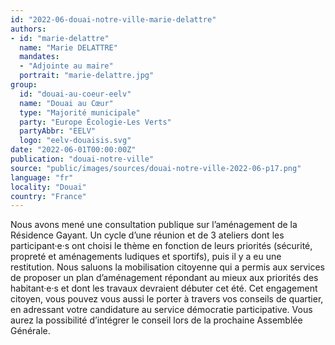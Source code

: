 ```yaml
---
id: "2022-06-douai-notre-ville-marie-delattre"
authors:
- id: "marie-delattre"
  name: "Marie DELATTRE"
  mandates: 
  - "Adjointe au maire"
  portrait: "marie-delattre.jpg"
group:
  id: "douai-au-coeur-eelv"
  name: "Douai au Cœur"
  type: "Majorité municipale"
  party: "Europe Écologie-Les Verts"
  partyAbbr: "EELV"
  logo: "eelv-douaisis.svg"
date: "2022-06-01T00:00:00Z"
publication: "douai-notre-ville"
source: "public/images/sources/douai-notre-ville-2022-06-p17.png"
language: "fr"
locality: "Douai"
country: "France"
---
```


Nous avons mené une consultation publique sur l’aménagement de la Résidence Gayant. Un cycle d’une réunion et de 3 ateliers dont les participant·e·s ont choisi le thème en fonction de leurs priorités (sécurité, propreté et aménagements ludiques et sportifs), puis il y a eu une restitution. Nous saluons la mobilisation citoyenne qui a permis aux services de proposer un plan d’aménagement répondant au mieux aux priorités des habitant·e·s et dont les travaux devraient débuter cet été.
Cet engagement citoyen, vous pouvez vous aussi le porter à travers vos conseils de quartier, en adressant votre candidature au service démocratie participative. Vous aurez la possibilité d’intégrer le conseil lors de la prochaine Assemblée Générale.
